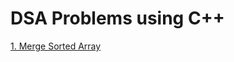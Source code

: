 # DSA Problems using C++

<a href="https://github.com/Aryan-Gupta2003/DSA-Problems/blob/main/1_merge_sorted_array.cpp">1. Merge Sorted Array</a>
